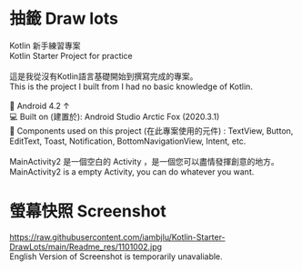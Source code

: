 # 抽籤 Draw lots
Kotlin 新手練習專案<br>
Kotlin Starter Project for practice
<br><br>
這是我從沒有Kotlin語言基礎開始到撰寫完成的專案。<br>
This is the project I built from I had no basic knowledge of Kotlin.
<br><br>
📱 Android 4.2 ↑<br>
💻 Built on (建置於): Android Studio Arctic Fox (2020.3.1) <br>
🔧 Components used on this project (在此專案使用的元件) : TextView, Button, EditText, Toast, Notification, BottomNavigationView, Intent, etc.<br>
<br>
MainActivity2 是一個空白的 Activity ，是一個您可以盡情發揮創意的地方。<br>
MainActivity2 is a empty Activity, you can do whatever you want.
<br>
# 螢幕快照 Screenshot
<img>https://raw.githubusercontent.com/iambjlu/Kotlin-Starter-DrawLots/main/Readme_res/1101002.jpg</img><br>
English Version of Screenshot is temporarily unavaliable.
